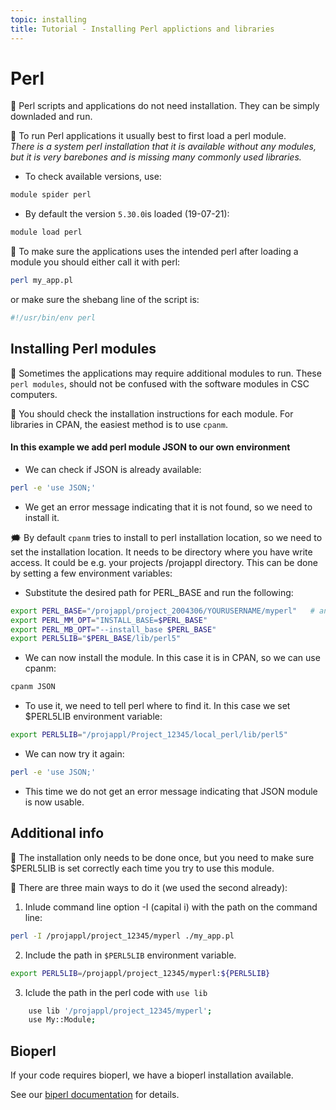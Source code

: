```yaml
---
topic: installing
title: Tutorial - Installing Perl applictions and libraries
---
```


# Perl

💬 Perl scripts and applications do not need installation. They can 
be simply downladed and run.

💬 To run Perl applications it usually best to first load a perl module.  
*There is a system perl installation that it is available without any modules, but it is very barebones and is missing many commonly used libraries.*

- To check available versions, use:
```bash
module spider perl
```
- By default the version `5.30.0`is loaded (19-07-21):
```bash
module load perl
```

💬 To make sure the applications uses the intended perl after loading a module you should either call it with perl:
```bash
perl my_app.pl
```
or make sure the shebang line of the script is:
```bash
#!/usr/bin/env perl
```

## Installing Perl modules

💬 Sometimes the applications may require additional modules to run. These `perl modules`, should not be confused with the software modules in CSC computers.

💬 You should check the installation instructions for each module. For
libraries in CPAN, the easiest method is to use `cpanm`.

#### In this example we add perl module JSON to our own environment

- We can check if JSON is already available:
```bash
perl -e 'use JSON;'
```
- We get an error message indicating that it is not found, so we need to install it.

🗯 By default `cpanm` tries to install to perl installation location, so we need to set the installation location. It needs to be directory where you have write access. It could be e.g. your projects /projappl directory. This can be done by setting a few environment variables:

- Substitute the desired path for PERL_BASE and run the following:
```bash
export PERL_BASE="/projappl/project_2004306/YOURUSERNAME/myperl"   # an example path
export PERL_MM_OPT="INSTALL_BASE=$PERL_BASE"
export PERL_MB_OPT="--install_base $PERL_BASE"
export PERL5LIB="$PERL_BASE/lib/perl5"
```
- We can now install the module. In this case it is in CPAN, so we can use cpanm:
```bash
cpanm JSON
```

- To use it, we need to tell perl where to find it. In this case we set $PERL5LIB
environment variable: 
```bash
export PERL5LIB="/projappl/Project_12345/local_perl/lib/perl5"
```
- We can now try it again:
```bash
perl -e 'use JSON;'
```
- This time we do not get an error message indicating that JSON module is now usable.

## Additional info

💬 The installation only needs to be done once, but you need to make sure $PERL5LIB
is set correctly each time you try to use this module.

💭 There are three main ways to do it (we used the second already):
1. Inlude command line option -I (capital i) with the path on the command line:
```bash
perl -I /projappl/project_12345/myperl ./my_app.pl
```
2. Include the path in `$PERL5LIB` environment variable.
```bash
export PERL5LIB=/projappl/project_12345/myperl:${PERL5LIB}
```
3. Iclude the path in the perl code with `use lib`
```bash
    use lib '/projappl/project_12345/myperl';
    use My::Module;
```

## Bioperl
If your code requires bioperl, we have a bioperl installation available.

See our [biperl documentation](https://docs.csc.fi/apps/bioperl/) for details.

